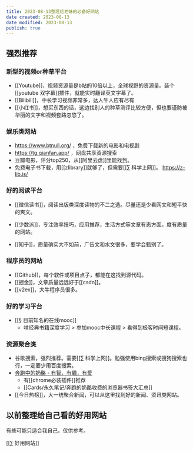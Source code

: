 ```yaml
---
title: 2023-08-13整理给老妹的必备好网站
date created: 2023-08-13
date modified: 2023-08-13
publish: true
---
```


## 强烈推荐

### 新型的视频or种草平台

- [[Youtube]]，视频资源量是b站的10倍以上，全球视野的资源量。装个[[youtube 双字幕]]插件，就能实时翻译英文字幕了。
- [[Bilibili]]，中长学习视频非常多，达人牛人应有尽有
- [[小红书]]，想买东西的话，这边找别人的种草测评比较方便，但也要谨防被华丽的文字和视频套路忽悠了。

### 娱乐类网站

- https://www.btnull.org/ ，免费下载新的电影和电视剧
- https://tg.qianfan.app/ ，网盘共享资源搜索
- 豆瓣电影，评分top250，从[[阿里云盘]]里能找到。
- 免费电子书下载，用[[zlibrary]]就够了，但需要[[∑ 科学上网]]。 https://z-lib.is/

### 好的阅读平台

- [[微信读书]]，阅读出版类深度读物的不二之选。尽量还是少看网文和短平快的爽文。
	
- [[少数派]]，专注效率技巧，应用推荐，生活方式等文章有态方面。度有质量的网站。
- [[知乎]]，质量确实大不如前，广告文和水文很多，要学会甄别了。

### 程序员的网站

- [[Github]]，每个软件或项目点子，都能在这找到源代码。
- [[掘金]]，文章质量远远好于[[csdn]]。
- [[v2ex]]，大牛程序员很多。

### 好的学习平台

- [[§ 目前知名的在线mooc]]
	- 啃经典书籍深度学习 > 参加mooc中长课程 > 看得到极客时间短课程。

### 资源聚合类

- 谷歌搜索，强烈推荐。需要[[∑ 科学上网]]。勉强使用bing搜索或搜狗搜索也行，一定要少用百度搜索。
- [奔跑中的奶酪 - 有智，有趣，有爱](https://www.runningcheese.com/)
	- 有[[chrome必装插件]]推荐
	- [[Cards/永久笔记/奔跑的奶酪收费的浏览器书签大汇总]]
- [[今日热榜]]，大一统聚合新闻，可以从这里找到好的新闻、资讯类网站。

## 以前整理给自己看的好用网站

有些可能只适合我自己，仅供参考。

[[∑ 好用网站]]
